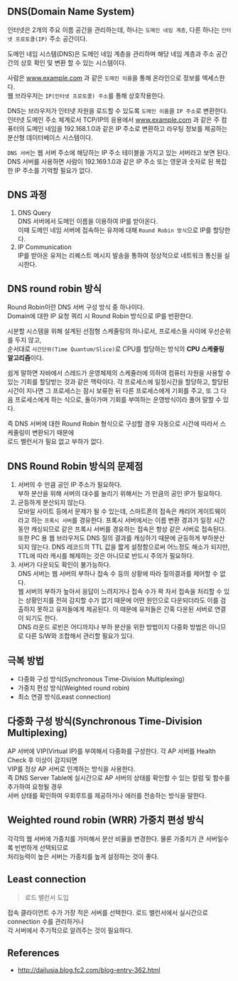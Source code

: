 ## DNS(Domain Name System)
인터넷은 2개의 주요 이름 공간을 관리하는데, 하나는 `도메인 네임 계층`, 다른 하나는 `인터넷 프로토콜(IP)` 주소 공간이다.

도메인 네임 시스템(DNS)은 도메인 네임 계층을 관리하며 해당 네임 계층과 주소 공간 간의 상호 확인 및 변환 할 수 있는 시스템이다.

사람은 www.example.com 과 같은 `도메인 이름`을 통해 온라인으로 정보를 엑세스한다.<br>
웹 브라우저는 `IP(인터넷 프로토콜) 주소`를 통해 상호작용한다.

DNS는 브라우저가 인터넷 자원을 로드할 수 있도록 `도메인 이름`을 `IP 주소`로 변환한다.<br>
인터넷 도메인 주소 체계로서 TCP/IP의 응용에서 www.example.com 과 같은 주 컴퓨터의 도메인 네임을 192.168.1.0과 같은 IP 주소로 변환하고 라우팅 정보를 제공하는 분산형 데이터베이스 시스템이다.

`DNS 서버`는 웹 서버 주소에 해당하는 IP 주소 테이블을 가지고 있는 서버라고 보면 된다.<br>
DNS 서버를 사용하면 사람이 192.169.1.0과 같은 IP 주소 또는 영문과 숫자로 된 복잡한 IP 주소를 기억할 필요가 없다.

## DNS 과정
1. DNS Query<br>
  DNS 서버에서 도메인 이름을 이용하여 IP를 받아온다.<br>
  이때 도메인 네임 서버에 접속하는 유저에 대해 `Round Robin 방식`으로 IP를 할당한다.<br>
2. IP Communication<br>
  IP를 받아온 유저는 리퀘스트 메시지 발송을 통하여 정상적으로 네트워크 통신을 실시한다.<br>

## DNS round robin 방식
Round Robin이란 DNS 서버 구성 방식 중 하나이다.<br>
Domain에 대한 IP 요청 쿼리 시 Round Robin 방식으로 IP를 반환한다.

시분할 시스템을 위해 설계된 선점형 스케줄링의 하나로서, 프로세스들 사이에 우선순위를 두지 않고,<br>
순서대로 `시간단위(Time Quantum/Slice)`로 CPU를 할당하는 방식의 **CPU 스케줄링 알고리즘**이다.

쉽게 말하면 자바에서 스레드가 운영체제의 스케쥴러에 의하여 컴퓨터 자원을 사용할 수 있는 기회를 할당받는 것과 같은 맥락이다.
각 프로세스에 일정시간을 할당하고, 할당된 시간이 지나면 그 프로세스는 잠시 보류한 뒤 다른 프로세스에게 기회를 주고,
또 그 다음 프로세스에게 하는 식으로, 돌아가며 기회를 부여하는 운영방식이라 풀어 말할 수 있다.

즉 DNS 서버에 대한 Round Robin 형식으로 구성할 경우 자동으로 시간에 따라서 스케줄링이 변환되기 때문에<br>
로드 벨런서가 필요 없고 부하가 없다.

## DNS Round Robin 방식의 문제점
1. 서버의 수 만큼 공인 IP 주소가 필요하다.<br>
  부하 분산을 위해 서버의 대수를 늘리기 위해서는 가 만큼의 공인 IP가 필요하다.<br>
2. 균등하게 분산되지 않는다.<br>
  모바일 사이트 등에서 문제가 될 수 있는데, 스마트폰의 접속은 캐리어 게이트웨이라고 하는 `프록시 서버`를 경유한다.
  프록시 서버에서는 이름 변환 경과가 일정 시간 동안 캐싱되므로 같은 프록시 서버를 경유하는 접속은 항상 같은 서버로 접속된다.
  또한 PC 용 웹 브라우저도 DNS 질의 결과를 캐싱하기 때문에 균등하게 부하분산 되지 않는다.
  DNS 레코드의 TTL 값을 짧게 설정함으로써 어느정도 해소가 되지만, 
  TTL에 따라 캐시를 해제하는 것은 아니므로 반드시 주의가 필요하다.
3. 서버가 다운되도 확인이 불가능하다.<br>
  DNS 서버는 웹 서버의 부하나 접속 수 등의 상황에 따라 질의결과를 제어할 수 없다.<br>
  웹 서버의 부하가 높아서 응답이 느려지거나 접속 수가 꽉 차서 접속을 처리할 수 있는 상황인지를 전혀 감지할 수가 없기 때문에
  어떤 원인으로 다운되더라도 이를 검출하지 못하고 유저들에게 제공된다. 
  이 때문에 유저들은 간혹 다운된 서버로 연결이 되기도 한다.<br>
  DNS 라운드 로빈은 어디까지나 부하 분산을 위한 방법이지 다중화 방법은 아니므로 다른 S/W와 조합해서 관리할 필요가 있다.

## 극복 방법
* 다중화 구성 방식(Synchronous Time-Division Multiplexing)
* 가중치 편성 방식(Weighted round robin)
* 최소 연결 방식(Least connection)

## 다중화 구성 방식(Synchronous Time-Division Multiplexing)
AP 서버에 VIP(Virtual IP)를 부여해서 다중화를 구성한다. 각 AP 서버를 Health Check 후 이상이 감지되면 <br>
VIP를 정상 AP 서버로 인계하는 방식을 사용한다.<br>
즉 DNS Server Table에 실시간으로 AP 서버의 상태를 확인할 수 있는 칼럼 및 함수를 추가하여 요청될 경우<br>
서버 상태를 확인하여 우회루트를 제공하거나 에러를 전송하는 방식을 말한다.<br>

## Weighted round robin (WRR) 가중치 편성 방식
각각의 웹 서버에 가중치를 가미해서 분산 비율을 변경한다. 물론 가중치가 큰 서버일수록 빈번하게 선택되므로<br>
처리능력이 높은 서버는 가중치를 높게 설정하는 것이 좋다.

## Least connection
> 로드 밸런서 도입

접속 클라이언트 수가 가장 적은 서버를 선택한다. 로드 밸런서에서 실시간으로 connection 수를 관리하거나<br>
각 서버에서 주기적으로 알려주는 것이 필요하다.

## References
* http://dailusia.blog.fc2.com/blog-entry-362.html
